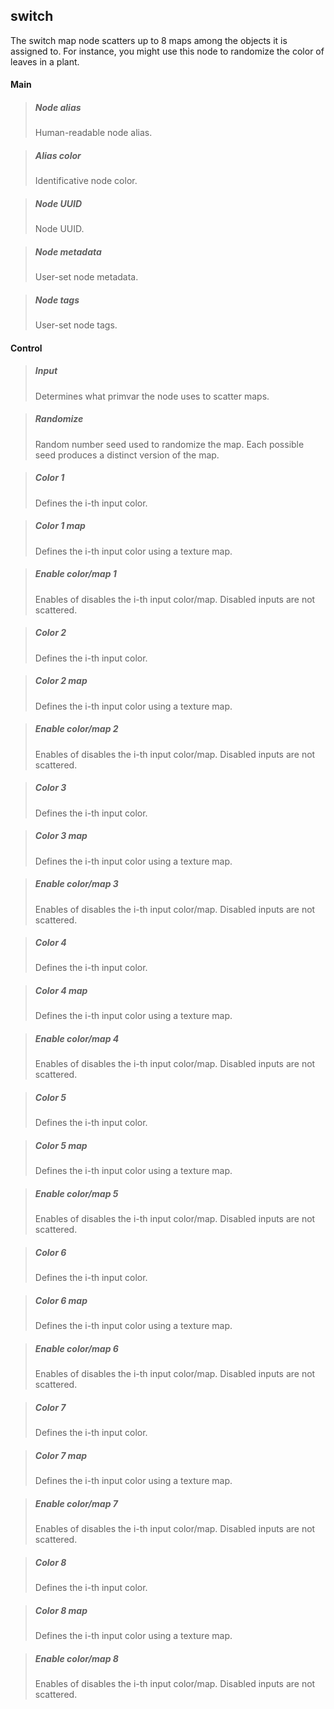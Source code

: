 ## **switch**

The switch map node scatters up to 8 maps among the objects it is assigned to. For instance, you might use this node to randomize the color of leaves in a plant.
#### Main

> ##### Node alias
> Human-readable node alias.

> ##### Alias color
> Identificative node color.

> ##### Node UUID
> Node UUID.

> ##### Node metadata
> User-set node metadata.

> ##### Node tags
> User-set node tags.

#### Control

> ##### Input
> Determines what primvar the node uses to scatter maps.

> ##### Randomize
> Random number seed used to randomize the map. Each possible seed produces a distinct version of the map.

> ##### Color 1
> Defines the i-th input color.

> ##### Color 1 map
> Defines the i-th input color using a texture map.

> ##### Enable color/map 1
> Enables of disables the i-th input color/map. Disabled inputs are not scattered.

> ##### Color 2
> Defines the i-th input color.

> ##### Color 2 map
> Defines the i-th input color using a texture map.

> ##### Enable color/map 2
> Enables of disables the i-th input color/map. Disabled inputs are not scattered.

> ##### Color 3
> Defines the i-th input color.

> ##### Color 3 map
> Defines the i-th input color using a texture map.

> ##### Enable color/map 3
> Enables of disables the i-th input color/map. Disabled inputs are not scattered.

> ##### Color 4
> Defines the i-th input color.

> ##### Color 4 map
> Defines the i-th input color using a texture map.

> ##### Enable color/map 4
> Enables of disables the i-th input color/map. Disabled inputs are not scattered.

> ##### Color 5
> Defines the i-th input color.

> ##### Color 5 map
> Defines the i-th input color using a texture map.

> ##### Enable color/map 5
> Enables of disables the i-th input color/map. Disabled inputs are not scattered.

> ##### Color 6
> Defines the i-th input color.

> ##### Color 6 map
> Defines the i-th input color using a texture map.

> ##### Enable color/map 6
> Enables of disables the i-th input color/map. Disabled inputs are not scattered.

> ##### Color 7
> Defines the i-th input color.

> ##### Color 7 map
> Defines the i-th input color using a texture map.

> ##### Enable color/map 7
> Enables of disables the i-th input color/map. Disabled inputs are not scattered.

> ##### Color 8
> Defines the i-th input color.

> ##### Color 8 map
> Defines the i-th input color using a texture map.

> ##### Enable color/map 8
> Enables of disables the i-th input color/map. Disabled inputs are not scattered.

